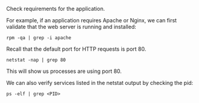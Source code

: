 
Check requirements for the application.

For example, if an application requires Apache or Nginx, we can first validate that the web server is running and installed:

```
rpm -qa | grep -i apache
```

Recall that the default port for HTTP requests is port 80.

```
netstat -nap | grep 80
```

This will show us processes are using port 80.

We can also verify services listed in the netstat output by checking the pid:

```
ps -elf | grep <PID>
```



